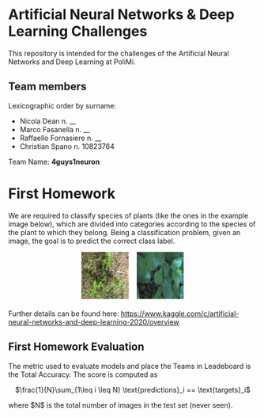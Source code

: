 # Artificial Neural Networks & Deep Learning Challenges
This repository is intended for the challenges of the Artificial Neural Networks and Deep Learning at PoliMi.

## Team members
Lexicographic order by surname:
* Nicola Dean n. __
* Marco Fasanella n. __
* Raffaello Fornasiere n. __
* Christian Spano n. 10823764

Team Name: **4guys1neuron**


# First Homework
We are required to classify species of plants (like the ones in the example image below), which are divided into categories according to the species of the plant to which they belong. Being a classification problem, given an image, the goal is to predict the correct class label.
<p align="center">
  <img src="Images/Images_Examples.png" />
</p>

Further details can be found here: https://www.kaggle.com/c/artificial-neural-networks-and-deep-learning-2020/overview

## First Homework Evaluation
The metric used to evaluate models and place the Teams in Leadeboard is the Total Accuracy. The score is computed as
<p align="center">
  $\frac{1}{N}\sum_{1\leq i \leq N} \text{predictions}_i == \text{targets}_i$
</p>
where $N$ is the total number of images in the test set (never seen).
